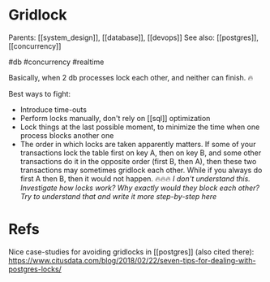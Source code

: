 # Gridlock

Parents: [[system_design]], [[database]], [[devops]]
See also: [[postgres]], [[concurrency]]

#db #concurrency #realtime


Basically, when 2 db processes lock each other, and neither can finish. 🔥

Best ways to fight:
* Introduce time-outs
* Perform locks manually, don't rely on [[sql]] optimization
* Lock things at the last possible moment, to minimize the time when one process blocks another one
* The order in which locks are taken apparently matters. If some of your transactions lock the table first on key A, then on key B, and some other transactions do it in the opposite order (first B, then A), then these two transactions may sometimes gridlock each other. While if you always do first A then B, then it would not happen. 🔥🔥🔥 _I don't understand this. Investigate how locks work? Why exactly would they block each other? Try to understand that and write it more step-by-step here_

# Refs

Nice case-studies for avoiding gridlocks in [[postgres]] (also cited there):
https://www.citusdata.com/blog/2018/02/22/seven-tips-for-dealing-with-postgres-locks/